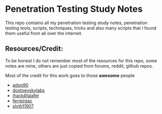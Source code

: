 # Penetration Testing Study Notes

This repo contains all my penetration testing study notes, penetration testing tools, scripts, techniques, tricks and also many scripts that I found them useful from all over the internet.

## Resources/Credit:

To be honest I do not remember most of the resources for this repo, some notes are mine, others are just copied from forums, reddit, github repos.

Most of the credit for this work goes to those **awesome** people

- [adon90](https://github.com/adon90/pentest_compilation)
- [dostoevskylabs](https://github.com/dostoevskylabs/dostoevsky-pentest-notes)
- [ihack4falafel](https://github.com/ihack4falafel/OSCP)
- [ferreirasc](https://github.com/ferreirasc/oscp)
- [slyth11907](https://github.com/slyth11907/Cheatsheets)

